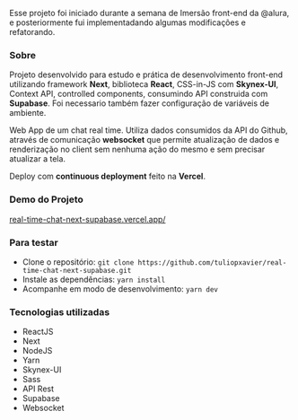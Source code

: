 Esse projeto foi iniciado durante a semana de Imersão front-end da @alura, e posteriormente fui implementadando algumas modificações e refatorando.

### Sobre
Projeto desenvolvido para estudo e prática de desenvolvimento front-end utilizando framework **Next**, biblioteca **React**, CSS-in-JS com **Skynex-UI**, Context API, controlled components, consumindo API construida com **Supabase**. Foi necessario também fazer configuração de variáveis de ambiente.

Web App de um chat real time. Utiliza dados consumidos da API do Github, através de comunicação **websocket** que permite atualização de dados e renderização no client sem nenhuma ação do mesmo e sem precisar atualizar a tela.

Deploy com **continuous deployment** feito na **Vercel**.


### Demo do Projeto
<a href="https://real-time-chat-next-supabase.vercel.app/" target="_blank">real-time-chat-next-supabase.vercel.app/</a>


### Para testar
- Clone o repositório: ```git clone https://github.com/tuliopxavier/real-time-chat-next-supabase.git```
- Instale as dependências: ```yarn install```
- Acompanhe em modo de desenvolvimento: ```yarn dev```


### Tecnologias utilizadas
- ReactJS
- Next
- NodeJS
- Yarn
- Skynex-UI
- Sass
- API Rest
- Supabase
- Websocket
